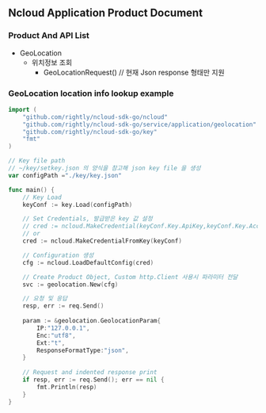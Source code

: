 ## Ncloud Application Product Document

### Product And API List

- GeoLocation
  - 위치정보 조회
    - GeoLocationRequest() // 현재 Json response 형태만 지원

### GeoLocation location info lookup example

```go
import (
	"github.com/rightly/ncloud-sdk-go/ncloud"
	"github.com/rightly/ncloud-sdk-go/service/application/geolocation"
	"github.com/rightly/ncloud-sdk-go/key"
	"fmt"
)

// Key file path
// ~/key/setkey.json 의 양식을 참고해 json key file 을 생성
var configPath ="./key/key.json"

func main() {
	// Key Load
	keyConf := key.Load(configPath)

	// Set Credentials, 발급받은 key 값 설정
	// cred := ncloud.MakeCredential(keyConf.Key.ApiKey,keyConf.Key.AccessKey,keyConf.Key.SecretKey)
	// or
	cred := ncloud.MakeCredentialFromKey(keyConf)

	// Configuration 생성 
	cfg := ncloud.LoadDefaultConfig(cred)

	// Create Product Object, Custom http.Client 사용시 파라미터 전달
    svc := geolocation.New(cfg)

	// 요청 및 응답
	resp, err := req.Send()
    
    param := &geolocation.GeolocationParam{
		IP:"127.0.0.1",
		Enc:"utf8",
		Ext:"t",
		ResponseFormatType:"json",
	}
    
	// Request and indented response print
	if resp, err := req.Send(); err == nil {
		fmt.Println(resp)
	}
}
```

